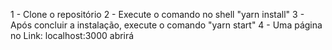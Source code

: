 1 - Clone o repositório
2 - Execute o comando no shell "yarn install"
3 - Após concluir a instalação, execute o comando "yarn start"
4 - Uma página no Link: localhost:3000 abrirá
